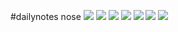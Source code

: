 #dailynotes nose
![](https://i.imgur.com/JWRjIAi.png)
![](https://i.imgur.com/Z4x7Ugd.png)
![](https://i.imgur.com/TbgIZ5B.png)
![](https://i.imgur.com/9bGqC0I.png)
![](https://i.imgur.com/SVHqIeu.png)
![](https://i.imgur.com/pnewgei.png)
![](https://i.imgur.com/pyssqdM.png)
